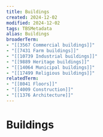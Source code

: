 ```yaml
---
title: Buildings
created: 2024-12-02
modified: 2024-12-02
tags: TBSMetadata
alias: Buildings
broaderTerm:
- "[[3567 Commercial buildings]]"
- "[[7431 Farm buildings]]"
- "[[10739 Industrial buildings]]"
- "[[9889 Heritage buildings]]"
- "[[14064 Municipal buildings]]"
- "[[17499 Religious buildings]]"
relatedTerm:
- "[[8041 Floors]]"
- "[[4009 Construction]]"
- "[[1376 Architecture]]"
---
```

# Buildings
